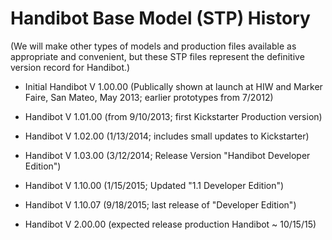 Handibot Base Model (STP) History
=================================
(We will make other types of models and production files available as appropriate and convenient, but these STP files represent the definitive version record for Handibot.)

* Initial Handibot V 1.00.00 (Publically shown at launch at HIW and Marker Faire, San Mateo, May 2013; earlier prototypes from 7/2012)
* Handibot V 1.01.00 (from 9/10/2013; first Kickstarter Production version)
* Handibot V 1.02.00 (1/13/2014; includes small updates to Kickstarter)
* Handibot V 1.03.00 (3/12/2014; Release Version "Handibot Developer Edition")
* Handibot V 1.10.00 (1/15/2015; Updated "1.1 Developer Edition")
* Handibot V 1.10.07 (9/18/2015; last release of "Developer Edition")

* Handibot V 2.00.00 (expected release production Handibot ~ 10/15/15)

